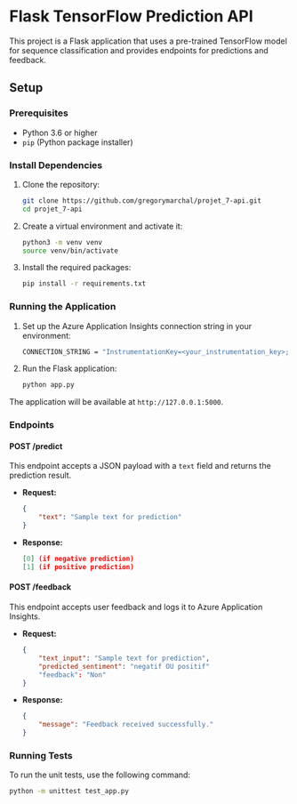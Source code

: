# Flask TensorFlow Prediction API

This project is a Flask application that uses a pre-trained TensorFlow model for sequence classification and provides endpoints for predictions and feedback.

## Setup

### Prerequisites

- Python 3.6 or higher
- `pip` (Python package installer)

### Install Dependencies

1. Clone the repository:
    ```sh
    git clone https://github.com/gregorymarchal/projet_7-api.git
    cd projet_7-api
    ```

2. Create a virtual environment and activate it:
    ```sh
    python3 -m venv venv
    source venv/bin/activate
    ```

3. Install the required packages:
    ```sh
    pip install -r requirements.txt
    ```

### Running the Application

1. Set up the Azure Application Insights connection string in your environment:
    ```sh
    CONNECTION_STRING = "InstrumentationKey=<your_instrumentation_key>;IngestionEndpoint=<your_ingestion_endpoint>"
    ```

2. Run the Flask application:
    ```sh
    python app.py
    ```

The application will be available at `http://127.0.0.1:5000`.

### Endpoints

#### POST /predict

This endpoint accepts a JSON payload with a `text` field and returns the prediction result.

- **Request:**
    ```json
    {
        "text": "Sample text for prediction"
    }
    ```

- **Response:**
    ```json
    [0] (if negative prediction)
    [1] (if positive prediction)
    ```

#### POST /feedback

This endpoint accepts user feedback and logs it to Azure Application Insights.

- **Request:**
    ```json
    {
        "text_input": "Sample text for prediction",
        "predicted_sentiment": "negatif OU positif"
        "feedback": "Non"
    }
    ```

- **Response:**
    ```json
    {
        "message": "Feedback received successfully."
    }
    ```

### Running Tests

To run the unit tests, use the following command:
```sh
python -m unittest test_app.py
